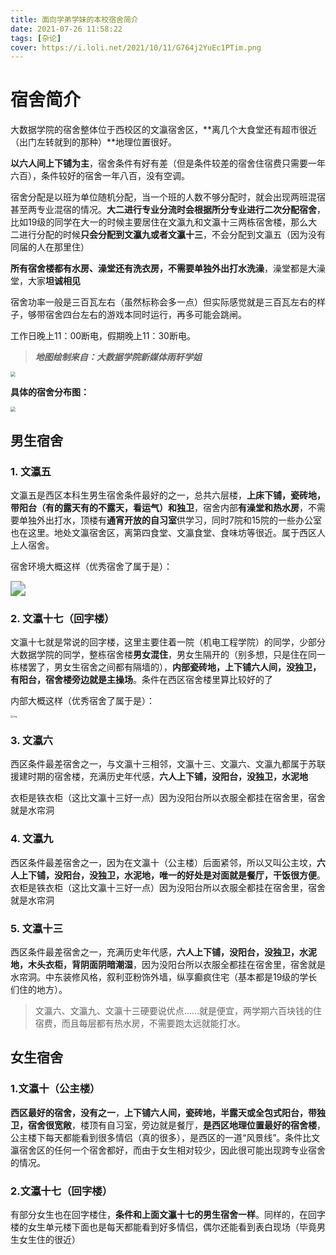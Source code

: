 ```yaml
---
title: 面向学弟学妹的本校宿舍简介
date: 2021-07-26 11:58:22
tags: [杂论]
cover: https://i.loli.net/2021/10/11/G764j2YuEc1PTim.png
---
```




# 宿舍简介

大数据学院的宿舍整体位于西校区的文瀛宿舍区，**离几个大食堂还有超市很近（出门左转就到的那种）**地理位置很好。

**以六人间上下铺为主**，宿舍条件有好有差（但是条件较差的宿舍住宿费只需要一年六百），条件较好的宿舍一年八百，没有空调。

<!--more-->

宿舍分配是以班为单位随机分配，当一个班的人数不够分配时，就会出现两班混宿甚至两专业混宿的情况。**大二进行专业分流时会根据所分专业进行二次分配宿舍**，比如19级的同学在大一的时候主要居住在文瀛九和文瀛十三两栋宿舍楼，那么大二进行分配的时候**只会分配到文瀛九或者文瀛十三**，不会分配到文瀛五（因为没有同届的人在那里住）

**所有宿舍楼都有水房、澡堂还有洗衣房，不需要单独外出打水洗澡**，澡堂都是大澡堂，大家**坦诚相见**

宿舍功率一般是三百瓦左右（虽然标称会多一点）但实际感觉就是三百瓦左右的样子，够带宿舍四台左右的游戏本同时运行，再多可能会跳闸。

工作日晚上11：00断电，假期晚上11：30断电。

> ***地图绘制来自：大数据学院新媒体雨轩学姐***

<img src="https://i.loli.net/2021/07/26/IxBVrnSMsqkKY2p.png" style="zoom: 50%;" />

**具体的宿舍分布图：**

<img src="https://i.loli.net/2021/07/26/9nXyoL5IWxGMBFZ.png" style="zoom:50%;" />

## 男生宿舍

### 1. 文瀛五

​	文瀛五是西区本科生男生宿舍条件最好的之一，总共六层楼，**上床下铺，瓷砖地，带阳台（有的露天有的不露天，看运气）和独卫**，宿舍内部**有澡堂和热水房**，不需要单独外出打水，顶楼有**通宵开放的自习室**供学习，同时7院和15院的一些办公室也在这里。地处文瀛宿舍区，离第四食堂、文瀛食堂、食味坊等很近。属于西区人上人宿舍。

宿舍环境大概这样（优秀宿舍了属于是）：

<img src="https://i.loli.net/2021/07/26/iyW5jHlV6atcEFq.png" style="zoom:150%;" />

### 2. 文瀛十七（回字楼）

​	文瀛十七就是常说的回字楼，这里主要住着一院（机电工程学院）的同学，少部分大数据学院的同学，整栋宿舍楼**男女混住**，男女生隔开的（别多想，只是住在同一栋楼罢了，男女生宿舍之间都有隔墙的），**内部瓷砖地，上下铺六人间，没独卫，有阳台，宿舍楼旁边就是主操场**。条件在西区宿舍楼里算比较好的了

内部大概这样（优秀宿舍了属于是）：

<img src="https://i.loli.net/2021/07/26/C4U8KuWXcox1LaT.jpg" alt="img" style="zoom:25%;" />

### 3. 文瀛六

西区条件最差宿舍之一，与文瀛十三相邻，文瀛十三、文瀛六、文瀛九都属于苏联援建时期的宿舍楼，充满历史年代感，**六人上下铺，没阳台，没独卫，水泥地**

衣柜是铁衣柜（这比文瀛十三好一点）因为没阳台所以衣服全都挂在宿舍里，宿舍就是水帘洞

### 4. 文瀛九

西区条件最差宿舍之一，因为在文瀛十（公主楼）后面紧邻，所以又叫公主坟，**六人上下铺，没阳台，没独卫，水泥地，唯一的好处是对面就是餐厅，干饭很方便**。衣柜是铁衣柜（这比文瀛十三好一点）因为没阳台所以衣服全都挂在宿舍里，宿舍就是水帘洞

### 5. 文瀛十三

西区条件最差宿舍之一，充满历史年代感，**六人上下铺，没阳台，没独卫，水泥地，木头衣柜，背阴面阴暗潮湿**，因为没阳台所以衣服全都挂在宿舍里，宿舍就是水帘洞。中东装修风格，叙利亚粉饰外墙，纵享癫疯住宅（基本都是19级的学长们住的地方）。

> 文瀛六、文瀛九、文瀛十三硬要说优点……就是便宜，两学期六百块钱的住宿费，而且每层都有热水房，不需要跑太远就能打水。

## 女生宿舍

### 1.文瀛十（公主楼）

**西区最好的宿舍，没有之一**，**上下铺六人间，瓷砖地，半露天或全包式阳台，带独卫，宿舍很宽敞**，楼顶有自习室，旁边就是餐厅，**是西区地理位置最好的宿舍楼**，公主楼下每天都能看到很多情侣（真的很多），是西区的一道“风景线”。条件比文瀛宿舍区的任何一个宿舍都好，而由于女生相对较少，因此很可能出现跨专业宿舍的情况。

### 2.文瀛十七（回字楼）

有部分女生也在回字楼住，**条件和上面文瀛十七的男生宿舍一样**。同样的，在回字楼的女生单元楼下面也是每天都能看到好多情侣，偶尔还能看到表白现场（毕竟男生女生住的很近）
